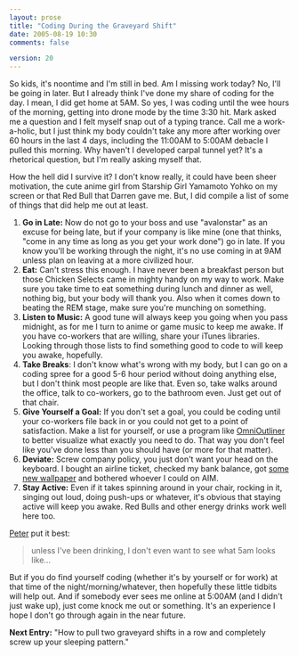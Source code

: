 ```yaml
---
layout: prose
title: "Coding During the Graveyard Shift"
date: 2005-08-19 10:30
comments: false

version: 20
---
```


So kids, it's noontime and I'm still in bed. Am I missing work today? No, I'll be going in later. But I already think I've done my share of coding for the day. I mean, I did get home at 5AM. So yes, I was coding until the wee hours of the morning, getting into drone mode by the time 3:30 hit. Mark asked me a question and I felt myself snap out of a typing trance. Call me a work-a-holic, but I just think my body couldn't take any more after working over 60 hours in the last 4 days, including the 11:00AM to 5:00AM debacle I pulled this morning. Why haven't I developed carpal tunnel yet? It's a rhetorical question, but I'm really asking myself that.

How the hell did I survive it? I don't know really, it could have been sheer motivation, the cute anime girl from Starship Girl Yamamoto Yohko on my screen or that Red Bull that Darren gave me. But, I did compile a list of some of things that did help me out at least.

1.  **Go in Late:** Now do not go to your boss and use "avalonstar" as an excuse for being late, but if your company is like mine (one that thinks, "come in any time as long as you get your work done") go in late. If you know you'll be working through the night, it's no use coming in at 9AM unless plan on leaving at a more civilized hour.
2.  **Eat:** Can't stress this enough. I have never been a breakfast person but those Chicken Selects came in mighty handy on my way to work. Make sure you take time to eat something during lunch and dinner as well, nothing big, but your body will thank you. Also when it comes down to beating the REM stage, make sure you're munching on something.
3.  **Listen to Music:** A good tune will always keep you going when you pass midnight, as for me I turn to anime or game music to keep me awake. If you have co-workers that are willing, share your iTunes libraries. Looking through those lists to find something good to code to will keep you awake, hopefully.
4.  **Take Breaks**: I don't know what's wrong with my body, but I can go on a coding spree for a good 5-6 hour period without doing anything else, but I don't think most people are like that. Even so, take walks around the office, talk to co-workers, go to the bathroom even. Just get out of that chair.
5.  **Give Yourself a Goal:** If you don't set a goal, you could be coding until your co-workers file back in or you could not get to a point of satisfaction. Make a list for yourself, or use a program like [OmniOutliner][1] to better visualize what exactly you need to do. That way you don't feel like you've done less than you should have (or more for that matter).
6.  **Deviate:** Screw company policy, you just don't want your head on the keyboard. I bought an airline ticket, checked my bank balance, got [some new wallpaper][2] and bothered whoever I could on AIM.
7.  **Stay Active:** Even if it takes spinning around in your chair, rocking in it, singing out loud, doing push-ups or whatever, it's obvious that staying active will keep you awake. Red Bulls and other energy drinks work well here too.

[Peter][3] put it best:

> unless I've been drinking, I don't even want to see what 5am looks like...

But if you do find yourself coding (whether it's by yourself or for work) at that time of the night/morning/whatever, then hopefully these little tidbits will help out. And if somebody ever sees me online at 5:00AM (and I didn't just wake up), just come knock me out or something. It's an experience I hope I don't go through again in the near future.

**Next Entry:** "How to pull two graveyard shifts in a row and completely screw up your sleeping pattern."

[1]: http://www.omnigroup.com/applications/omnioutliner/
[2]: http://animepaper.net/
[3]: http://www.peterflaschner.com/
